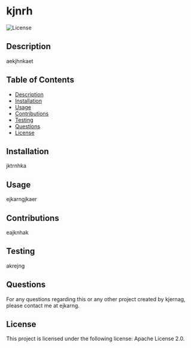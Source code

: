 
  # kjnrh

  ![License](https://img.shields.io/badge/License-Apache_2.0-blue.svg)

  ## Description
  aekjhnkaet

  ## Table of Contents
  * [Description](#description)
  * [Installation](#installation)
  * [Usage](#usage)
  * [Contributions](#contributions)
  * [Testing](#testing)
  * [Questions](#questions)
  * [License](#license)


  ## Installation
  jktrnhka

  ## Usage
  ejkarngjkaer

  ## Contributions
  eajknhak

  ## Testing
  akrejng

  ## Questions
  For any questions regarding this or any other project created by kjernag, please contact me at ejkarng.

  ## License
  This project is licensed under the following license: Apache License 2.0.

